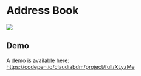 # Address Book

![](screens/1-detalle.png)

## Demo

A demo is available here: https://codepen.io/claudiabdm/project/full/XLyzMe
